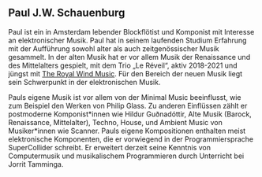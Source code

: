 ## Paul J.W. Schauenburg

Paul ist ein in Amsterdam lebender Blockflötist und Komponist mit Interesse an elektronischer Musik. Paul hat in seinem laufenden Studium Erfahrung mit der Aufführung sowohl alter als auch zeitgenössischer Musik gesammelt. In der alten Musik hat er vor allem Musik der Renaissance und des Mittelalters gespielt, mit dem Trio „Le Réveil“, aktiv 2018-2021 und jüngst mit [The Royal Wind Music](https://www.royalwindmusic.org/). Für den Bereich der neuen Musik liegt sein Schwerpunkt in der elektronischen Musik.

Pauls eigene Musik ist vor allem von der Minimal Music beeinflusst, wie zum Beispiel den Werken von Philip Glass. Zu anderen Einflüssen zählt er postmoderne Komponist\*innen wie Hildur Guðnadóttir, Alte Musik (Barock, Renaissance, Mittelalter), Techno, House, und Ambient Music von Musiker\*innen wie Scanner. Pauls eigene Kompositionen enthalten meist elektronische Komponenten, die er vorwiegend in der Programmiersprache SuperCollider schreibt. Er erweitert derzeit seine Kenntnis von Computermusik und musikalischem Programmieren durch Unterricht bei Jorrit Tamminga.
